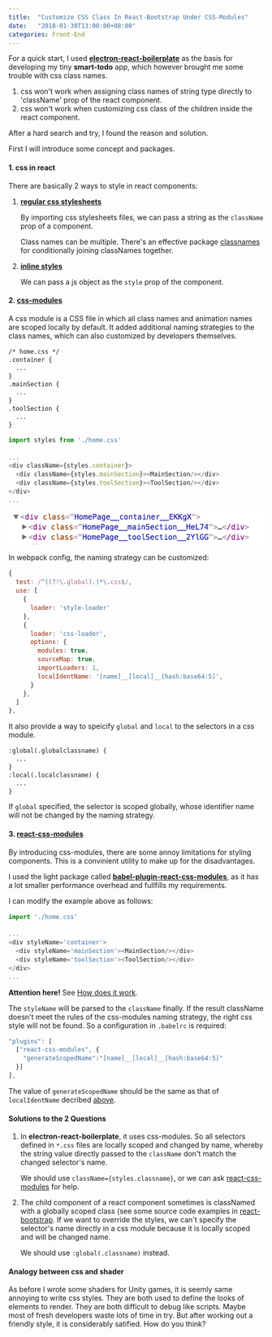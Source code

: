 ```yaml
---
title:  "Customize CSS Class In React-Bootstrap Under CSS-Modules"
date:   "2018-01-30T13:00:00+08:00"
categories: Front-End
---
```




For a quick start, I used [**electron-react-boilerplate**](https://github.com/chentsulin/electron-react-boilerplate) as the basis for developing my tiny **smart-todo** app, which however brought me some trouble with css class names.

1. css won't work when assigning class names of string type directly to 'className' prop of the react component.
2. css won't work when customizing css class of the children inside the react component.

After a hard search and try, I found the reason and solution.

First I will introduce some concept and packages.

#### 1. css in react

There are basically 2 ways to style in react components:

1. **[regular css stylesheets](https://reactjs.org/docs/faq-styling.html)**

   By importing css stylesheets files, we can pass a string as the `className` prop of a component.

   Class names can be multiple. There's an effective package [classnames](https://github.com/JedWatson/classnames) for conditionally joining classNames together.

2. **[inline styles](https://reactjs.org/docs/dom-elements.html#style)**

   We can pass a js object as the `style` prop of the component.

#### 2. [css-modules](https://github.com/css-modules/css-modules)

A css module is a CSS file in which all class names and animation names are scoped locally by default. It added additional naming strategies to the class names, which can also customized by developers themselves.

```
/* home.css */
.container {
  ...
}
.mainSection {
  ...
}
.toolSection {
  ...
}
```

```javascript
import styles from './home.css'

...
<div className={styles.container}>
  <div className={styles.mainSection}><MainSection/></div>
  <div className={styles.toolSection}><ToolSection/></div>
</div>
...
```

![](/blog/assets/img-css-classnames/css-module-name.png)

In webpack config, the <a id="webpack-cssmodule">naming strategy</a> can be customized:

```javascript
{
  test: /^((?!\.global).)*\.css$/,
  use: [
    {
      loader: 'style-loader'
    },
    {
      loader: 'css-loader',
      options: {
        modules: true,
        sourceMap: true,
        importLoaders: 1,
        localIdentName: '[name]__[local]__[hash:base64:5]',
      }
    },
  ]
},
```

It also provide a way to speicify `global` and `local` to the selectors in a css module.

```
:global(.globalclassname) {
  ...
}
:local(.localclassname) {
  ...
}
```

If `global` specified, the selector is scoped globally, whose identifier name will not be changed by the naming strategy.

#### 3. [react-css-modules](https://github.com/gajus/react-css-modules)

By introducing css-modules, there are some annoy limitations for styling components. This is a convinient utility to make up for the disadvantages. 

I used the light package called **[babel-plugin-react-css-modules](https://github.com/gajus/babel-plugin-react-css-modules)**,  as it has a lot smaller performance overhead and fullfills my requirements.

I can modify the example above as follows:

```javascript
import './home.css'

...
<div styleName='container'>
  <div styleName='mainSection'><MainSection/></div>
  <div styleName='toolSection'><ToolSection/></div>
</div>
...
```

**Attention here!** See [How does it work](https://github.com/gajus/babel-plugin-react-css-modules#how-does-it-work).

The `styleName` will be parsed to the `className` finally. If the result className doesn't meet the rules of the css-modules naming strategy, the right css style will not be found. So a configuration in `.babelrc` is required:

```javascript
"plugins": [
  ["react-css-modules", {
    "generateScopedName":"[name]__[local]__[hash:base64:5]"
  }]
],
```

The value of `generateScopedName` should be the same as that of `localIdentName` decribed [above](#webpack-cssmodule).



#### Solutions to the 2 Questions 

1. In **electron-react-boilerplate**, it uses css-modules. So all selectors defined in `*.css` files are locally scoped and changed by name, whereby the string value directly passed to the `className` don't match the changed selector's name. 

   We should use `className={styles.classname}`, or we can ask [react-css-modules](https://github.com/gajus/react-css-modules) for help.

2. The child component of a react component sometimes is classNamed with a globally scoped class (see some source code examples in [react-bootstrap](https://github.com/react-bootstrap/react-bootstrap). If we want to override the styles, we can't specify the selector's name directly in a css module because it is locally scoped and will be changed name. 

   We should use `:global(.classname)` instead.



#### Analogy between css and shader

As before I wrote some shaders for Unity games, it is seemly same annoying to write css styles. They are both used to define the looks of elements to render. They are both difficult to debug like scripts. Maybe most of fresh developers waste lots of time in try. But after working out a friendly style, it is considerably satified. How do you think?

